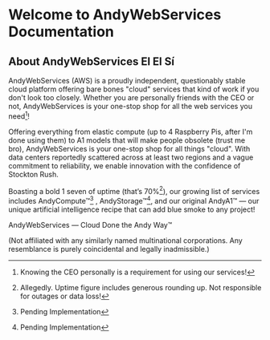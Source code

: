 # Welcome to AndyWebServices Documentation

## About AndyWebServices El El Sí

AndyWebServices (AWS) is a proudly independent, questionably stable cloud platform offering bare bones "cloud"
services that kind of work if you don't look too closely. Whether you are personally friends with the CEO or not,
AndyWebServices is your one-stop shop for all the web services you need[^1]!

Offering everything from elastic compute (up to 4 Raspberry Pis, after I'm done using them) to A1 models
that will make people obsolete (trust me bro), AndyWebServices is your one-stop shop for all things "cloud".
With data centers reportedly scattered across at least two regions and a vague commitment to reliability, we enable
innovation with the confidence of Stockton Rush.

Boasting a bold 1 seven of uptime (that’s 70%[^2]), our growing list of services includes AndyCompute™[^3] ,
AndyStorage™[^3], and our original AndyA1™ — our unique artificial intelligence recipe that can add blue smoke to any
project!

AndyWebServices — Cloud Done the Andy Way™

[^1]: Knowing the CEO personally is a requirement for using our services!
[^2]: Allegedly. Uptime figure includes generous rounding up. Not responsible for outages or data loss!
[^3]: Pending Implementation

(Not affiliated with any similarly named multinational corporations. Any resemblance is purely coincidental and legally
inadmissible.)
